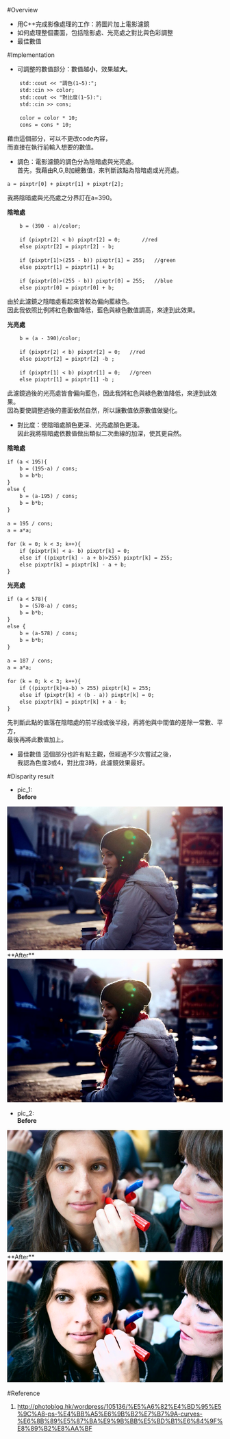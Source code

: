 #Overview
* 用C++完成影像處理的工作：將圖片加上電影濾鏡
* 如何處理整個畫面，包括陰影處、光亮處之對比與色彩調整
* 最佳數值

#Implementation
* 可調整的數值部分：數值越**小**，效果越**大**。
```
	std::cout << "調色(1~5):";
	std::cin >> color;
	std::cout << "對比度(1~5):";
	std::cin >> cons;

	color = color * 10;
	cons = cons * 10;
```
藉由這個部分，可以不更改code內容，<br/>
而直接在執行前輸入想要的數值。

* 調色：電影濾鏡的調色分為陰暗處與光亮處。<br/>
首先，我藉由R,G,B加總數值，來判斷該點為陰暗處或光亮處。
```
a = pixptr[0] + pixptr[1] + pixptr[2];
```
我將陰暗處與光亮處之分界訂在a=390。

  **陰暗處**

```
	b = (390 - a)/color;
				
	if (pixptr[2] < b) pixptr[2] = 0;		//red
	else pixptr[2] = pixptr[2] - b;

	if (pixptr[1]>(255 - b)) pixptr[1] = 255;	//green
	else pixptr[1] = pixptr[1] + b;

	if (pixptr[0]>(255 - b)) pixptr[0] = 255;	//blue
	else pixptr[0] = pixptr[0] + b;
```
由於此濾鏡之陰暗處看起來皆較為偏向藍綠色。<br/>
因此我依照比例將紅色數值降低，藍色與綠色數值調高，來達到此效果。

**光亮處**
```
	b = (a - 390)/color;
	
	if (pixptr[2] < b) pixptr[2] = 0;	//red
	else pixptr[2] = pixptr[2] -b ;
				
	if (pixptr[1] < b) pixptr[1] = 0;	//green
	else pixptr[1] = pixptr[1] -b ;
```
此濾鏡過後的光亮處皆會偏向藍色，因此我將紅色與綠色數值降低，來達到此效果。<br/>
因為要使調整過後的畫面依然自然，所以讓數值依原數值做變化。

* 對比度：使陰暗處顏色更深、光亮處顏色更淺。<br/>
因此我將陰暗處依數值做出類似二次曲線的加深，使其更自然。<br/>

**陰暗處**
```
if (a < 195){
	b = (195-a) / cons;
	b = b*b;
}
else {
	b = (a-195) / cons;
	b = b*b;
}

a = 195 / cons;
a = a*a;

for (k = 0; k < 3; k++){
	if (pixptr[k] < a- b) pixptr[k] = 0;
	else if ((pixptr[k] - a + b)>255) pixptr[k] = 255;
	else pixptr[k] = pixptr[k] - a + b;
}
```

**光亮處**
```
if (a < 578){
	b = (578-a) / cons;
	b = b*b;
}
else {
	b = (a-578) / cons;
	b = b*b;
}

a = 187 / cons;
a = a*a;

for (k = 0; k < 3; k++){
	if ((pixptr[k]+a-b) > 255) pixptr[k] = 255;
	else if (pixptr[k] < (b - a)) pixptr[k] = 0;
	else pixptr[k] = pixptr[k] + a - b;
}
```
先判斷此點的值落在陰暗處的前半段或後半段，再將他與中間值的差除一常數、平方，<br/>
最後再將此數值加上。

* 最佳數值
這個部分也許有點主觀，但經過不少次嘗試之後，<br/>
我認為色度3或4，對比度3時，此濾鏡效果最好。

#Disparity result
* pic_1:<br/>
**Before**
<img src="image/city.jpg" >
**After**
<img src="image/Result_city.png" >

* pic_2:<br/>
**Before**
<img src="image/try.jpg" >
**After**
<img src="image/Result_try.png" >

#Reference
1.  http://photoblog.hk/wordpress/105136/%E5%A6%82%E4%BD%95%E5%9C%A8-ps-%E4%BB%A5%E6%9B%B2%E7%B7%9A-curves-%E6%8B%89%E5%87%BA%E9%9B%BB%E5%BD%B1%E6%84%9F%E8%89%B2%E8%AA%BF

